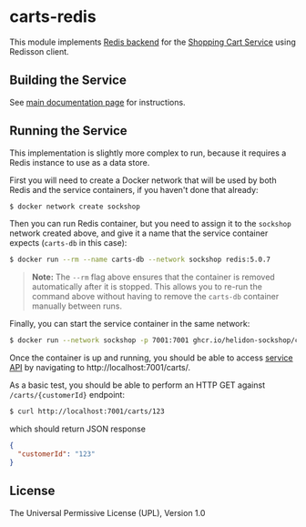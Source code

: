# carts-redis

This module implements [Redis backend](./src/main/java/io/helidon/examples/sockshop/carts/redis/RedisCartRepository.java)
for the [Shopping Cart Service](../README.md) using Redisson client.

## Building the Service

See [main documentation page](../README.md#building-the-service) for instructions.

## Running the Service

This implementation is slightly more complex to run, because it requires a Redis instance
to use as a data store.

First you will need to create a Docker network that will be used by both Redis and the service 
containers, if you haven't done that already:

```bash
$ docker network create sockshop 
``` 

Then you can run Redis container, but you need to assign it to the `sockshop` network 
created above, and give it a name that the service container expects (`carts-db` in this case):

```bash
$ docker run --rm --name carts-db --network sockshop redis:5.0.7
``` 
> **Note:** The `--rm` flag above ensures that the container is removed automatically after it is 
> stopped. This allows you to re-run the command above without having to remove the `carts-db`
> container manually between runs.

Finally, you can start the service container in the same network:

```bash
$ docker run --network sockshop -p 7001:7001 ghcr.io/helidon-sockshop/carts-redis
``` 

Once the container is up and running, you should be able to access [service API](../README.md#api) 
by navigating to http://localhost:7001/carts/.

As a basic test, you should be able to perform an HTTP GET against `/carts/{customerId}` endpoint:

```bash
$ curl http://localhost:7001/carts/123
``` 
which should return JSON response
```json
{
  "customerId": "123"
}
```

## License

The Universal Permissive License (UPL), Version 1.0
